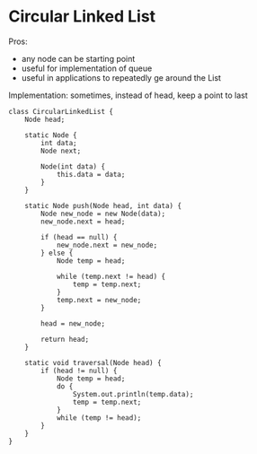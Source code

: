 # Circular Linked List

Pros:
- any node can be starting point
- useful for implementation of queue
- useful in applications to repeatedly ge around the List

Implementation: sometimes, instead of head, keep a point to last

```
class CircularLinkedList {
    Node head;

    static Node {
        int data;
        Node next;

        Node(int data) {
            this.data = data;
        }
    }

    static Node push(Node head, int data) {
        Node new_node = new Node(data);
        new_node.next = head;

        if (head == null) {
            new_node.next = new_node;
        } else {
            Node temp = head;

            while (temp.next != head) {
                temp = temp.next;
            }
            temp.next = new_node;
        }

        head = new_node;

        return head;
    }

    static void traversal(Node head) {
        if (head != null) {
            Node temp = head;
            do {
                System.out.println(temp.data);
                temp = temp.next;
            }
            while (temp != head);
        }
    }
}
```